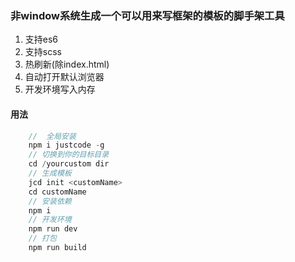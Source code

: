 ### 非window系统生成一个可以用来写框架的模板的脚手架工具

1. 支持es6
1. 支持scss
1. 热刷新(除index.html)
1. 自动打开默认浏览器
1. 开发环境写入内存


#### 用法

```js
	//  全局安装
	npm i justcode -g
	// 切换到你的目标目录
	cd /yourcustom dir
	// 生成模板
	jcd init <customName>
	cd customName
	// 安装依赖
	npm i
	// 开发环境
	npm run dev
	// 打包
	npm run build
```